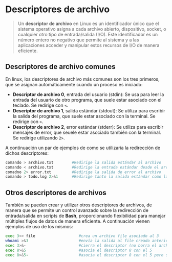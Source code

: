 # Descriptores de archivo

> Un **descriptor de archivo** en Linux es un identificador único que el sistema operativo asigna a cada archivo abierto, dispositivo, socket, o cualquier otro tipo de entrada/salida (I/O). Este identificador es un número entero no negativo que permite al sistema y a las aplicaciones acceder y manipular estos recursos de I/O de manera eficiente.

## Descriptores de archivo comunes

En linux, los descriptores de archivo más comunes son los tres primeros, que se asignan automáticamente cuando un proceso es iniciado:

* **Descriptor de archivo 0**, entrada del usuario (stdin): Se usa para leer la entrada del usuario de otro programa, que suele estar asociado con el teclado. Se redirige con `<`.
* **Descriptor de archivo 1**, salida estándar (stdout): Se utiliza para escribir la salida del programa, que suele estar asociado con la terminal. Se redirige con `>`.
* **Descriptor de archivo 2**, error estándar (stderr): Se utiliza para escribir mensajes de error, que seuele estar asociado también con la terminal. Se redirige utilizando `2>`.

A continuación un par de ejemplos de como se utilizaría la redirección de dichos descriptores:

```bash
comando > archivo.txt        #Redirige la salida estándar al archivo
comando < archivo.txt        #Redirige la entrada estándar desde el archivo
comadno 2> error.txt         #Redirige la salida de error al archivo
comando > todo.log 2>&1      #Redirige tanto la salida estándar como la de error al archivo
```

## Otros descriptores de archivos

También se pueden crear y utilizar otros descriptores de archivos, de manera que se permite un control avanzado sobre la redirección de entrada/salida en scripts de **Bash**, proporcionando flexibilidad para manejar múltiples flujos de datos de manera eficiente. A continuación vienen ejemplos de uso de los mismos:

```bash
exec 3<> file                   #crea un archivo file asociado al 3
whoami >&3                      #envía la salida al file creado anteriormente
exec 3>&-                       #cierra el descriptor (no borra el archivo creado)
exec 8>&5                       #asocia el descriptor 8 con el 5
exec 8>&5-                      #asocia el descriptor 8 con el 5 pero se cierra el 5
```
